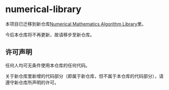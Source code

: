 # numerical-library
本项目已迁移到新仓库[Numerical Mathematics Algorithm Library](https://github.com/lambdacdm/mathematics-library)里。

今后本仓库将不再更新，故请移步至新仓库。

## 许可声明
任何人均可无条件使用本仓库的任何代码。

关于新仓库里新增的代码部分（即属于新仓库，但不属于本仓库的代码部分），请遵守新仓库所声明的许可。

